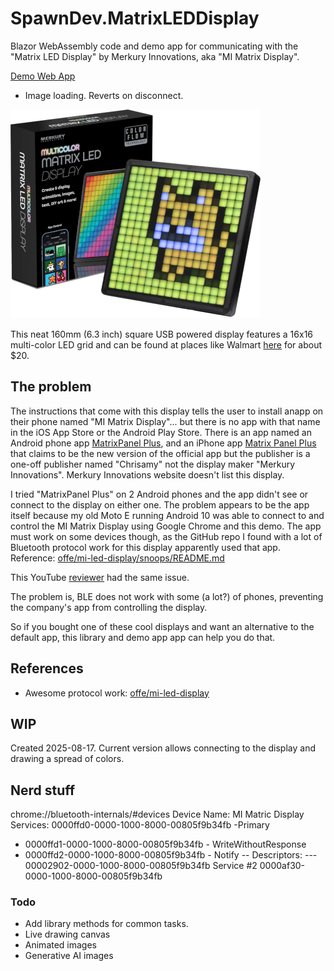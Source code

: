 # SpawnDev.MatrixLEDDisplay
Blazor WebAssembly code and demo app for communicating with the "Matrix LED Display" by Merkury Innovations, aka "MI Matrix Display". 

[Demo Web App](https://lostbeard.github.io/SpawnDev.MatrixLEDDisplay/)
- Image loading. Reverts on disconnect.

![Matrix LED Display](https://raw.githubusercontent.com/LostBeard/SpawnDev.MatrixLEDDisplay/master/SpawnDev.MatrixLEDDisplay.Demo/wwwroot/mi-matrix-display-400x334.png)

This neat 160mm (6.3 inch) square USB powered display features a 16x16 multi-color LED grid
and can be found at places like Walmart [here](https://www.walmart.com/ip/Merkury-Innovations-Bluetooth-Matrix-LED-Pixel-Display/5150283693) for about $20. 


## The problem
The instructions that come with this display tells the user to install anapp on their phone named "MI Matrix Display"... 
but there is no app with that name in the iOS App Store or the Android Play Store. There is an app named an 
Android phone app [MatrixPanel Plus](https://play.google.com/store/apps/details?id=com.wzjledaxc.ledplus),
and an iPhone app [Matrix Panel Plus](https://apps.apple.com/us/app/matrix-panel-plus/id6743264417)
that claims to be the new version of the official app but the publisher is a one-off publisher named "Chrisamy" not the display maker "Merkury Innovations". Merkury Innovations website doesn't list this display.

I tried "MatrixPanel Plus" on 2 Android phones and the app didn't see or connect to the display on either one. The problem appears to be the app itself because my old Moto E running Android 10 was able to connect to and control the MI Matrix Display using Google Chrome and this demo.
The app must work on some devices though, as the GitHub repo I found with a lot of Bluetooth protocol work for this display apparently used that app. Reference: [offe/mi-led-display/snoops/README.md](https://github.com/offe/mi-led-display/blob/main/snoops/README.md)

This YouTube [reviewer](https://www.youtube.com/watch?v=QN0TxJoeTNk) had the same issue.

The problem is, BLE does not work with some (a lot?) of phones, preventing the company's app from controlling the display.

So if you bought one of these cool displays and want an alternative to the default app, this library and demo app app can help you do that.

## References
- Awesome protocol work: [offe/mi-led-display](https://github.com/offe/mi-led-display)

## WIP
Created 2025-08-17. Current version allows connecting to the display and drawing a spread of colors.

## Nerd stuff
chrome://bluetooth-internals/#devices
Device Name:
MI Matric Display
Services:
0000ffd0-0000-1000-8000-00805f9b34fb -Primary
- 0000ffd1-0000-1000-8000-00805f9b34fb - WriteWithoutResponse
- 0000ffd2-0000-1000-8000-00805f9b34fb - Notify
-- Descriptors:
--- 00002902-0000-1000-8000-00805f9b34fb
Service #2
0000af30-0000-1000-8000-00805f9b34fb

### Todo
- Add library methods for common tasks.
- Live drawing canvas
- Animated images
- Generative AI images
